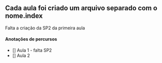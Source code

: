 <h2> Cada aula foi criado um arquivo separado com o nome.index </h2>



<p> Falta a criação da SP2 da primeira aula </p>

<h4> Anotações de percursos </h4>

- [] Aula 1 - falta SP2 <br>
- [] Aula 2 <br>
